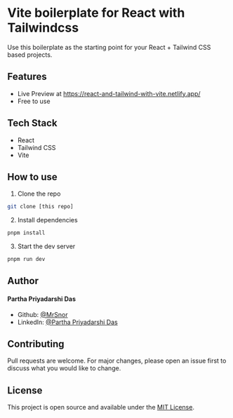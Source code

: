 
# Vite boilerplate for React with Tailwindcss

Use this boilerplate as the starting point for your React + Tailwind CSS based projects.

## Features

- Live Preview at https://react-and-tailwind-with-vite.netlify.app/
- Free to use

## Tech Stack

- React
- Tailwind CSS
- Vite

## How to use

1. Clone the repo

``` bash
git clone [this repo]
```

2. Install dependencies

``` bash
pnpm install
```

3. Start the dev server

``` bash
pnpm run dev
```

## Author

#### Partha  Priyadarshi Das

- Github: [@MrSnor](https://github.com/MrSnor)
- LinkedIn: [@Partha Priyadarshi Das](https://www.linkedin.com/in/partha-das-4a921612b/)

## Contributing

Pull requests are welcome. For major changes, please open an issue first to discuss what you would like to change.

## License

This project is open source and available under the [MIT License](LICENSE).

